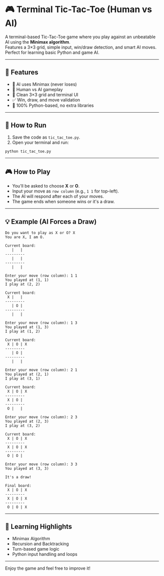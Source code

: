 # 🎮 Terminal Tic-Tac-Toe (Human vs AI)

A terminal-based Tic-Tac-Toe game where you play against an unbeatable AI using the **Minimax algorithm**.  
Features a 3×3 grid, simple input, win/draw detection, and smart AI moves.  
Perfect for learning basic Python and game AI.

---

## 🧱 Features

- 🤖 AI uses Minimax (never loses)
- 👤 Human vs AI gameplay
- 🎯 Clean 3×3 grid and terminal UI
- ✅ Win, draw, and move validation
- 🐍 100% Python-based, no extra libraries

---

## 🚀 How to Run

1. Save the code as `tic_tac_toe.py`.
2. Open your terminal and run:

```bash
python tic_tac_toe.py
```

---

## 🎮 How to Play

- You'll be asked to choose **X** or **O**.
- Input your move as `row column` (e.g., `1 1` for top-left).
- The AI will respond after each of your moves.
- The game ends when someone wins or it's a draw.

---

## 💡 Example (AI Forces a Draw)

```
Do you want to play as X or O? X
You are X, I am O.

Current board:
   |   |  
---------
   |   |  
---------
   |   |  

Enter your move (row column): 1 1
You played at (1, 1)
I play at (2, 2)

Current board:
 X |   |  
---------
   | O |  
---------
   |   |  

Enter your move (row column): 1 3
You played at (1, 3)
I play at (1, 2)

Current board:
 X | O | X
---------
   | O |  
---------
   |   |  

Enter your move (row column): 2 1
You played at (2, 1)
I play at (3, 1)

Current board:
 X | O | X
---------
 X | O |  
---------
 O |   |  

Enter your move (row column): 2 3
You played at (2, 3)
I play at (3, 2)

Current board:
 X | O | X
---------
 X | O | X
---------
 O | O |  

Enter your move (row column): 3 3
You played at (3, 3)

It's a draw!

Final board:
 X | O | X
---------
 X | O | X
---------
 O | O | X
```

---

## 🧩 Learning Highlights

- Minimax Algorithm  
- Recursion and Backtracking  
- Turn-based game logic  
- Python input handling and loops

---

Enjoy the game and feel free to improve it! 

